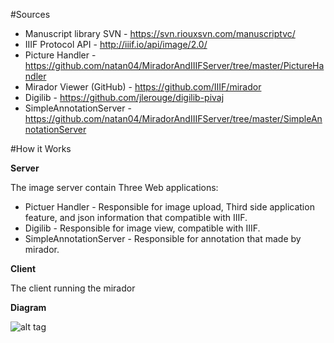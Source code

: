 #Sources
* Manuscript library SVN - https://svn.riouxsvn.com/manuscriptvc/
* IIIF Protocol API - http://iiif.io/api/image/2.0/
* Picture Handler - https://github.com/natan04/MiradorAndIIIFServer/tree/master/PictureHandler
* Mirador Viewer (GitHub) - https://github.com/IIIF/mirador
* Digilib - https://github.com/jlerouge/digilib-pivaj
* SimpleAnnotationServer - https://github.com/natan04/MiradorAndIIIFServer/tree/master/SimpleAnnotationServer

#How it Works

**Server**

The image server contain Three Web applications:
* Pictuer Handler - Responsible for image upload, Third side application feature, and json information that compatible with IIIF.
* Digilib - Responsible for image view, compatible with IIIF.
* SimpleAnnotationServer - Responsible for annotation that made by mirador.

**Client**

The client running the mirador


**Diagram**

![alt tag](https://raw.githubusercontent.com/natan04/MiradorAndIIIFServer/master/support/server%20diagram.png)

